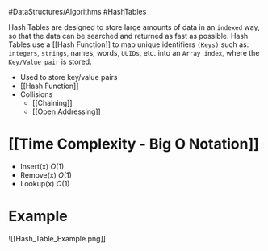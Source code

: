 #DataStructures/Algorithms #HashTables

Hash Tables are designed to store large amounts of data in an `indexed` way, so that the data can be searched and returned as fast as possible. Hash Tables use a [[Hash Function]] to map unique identifiers `(Keys)` such as: `integers`, `strings`, names, words, `UUIDs`, etc. into an `Array index`, where the `Key/Value pair` is stored. 

- Used to store key/value pairs
- [[Hash Function]]
- Collisions
	- [[Chaining]]
	- [[Open Addressing]]

# [[Time Complexity - Big O Notation]]

- Insert(x) $O(1)$
- Remove(x) $O(1)$
- Lookup(x) $O(1)$

# Example
![[Hash_Table_Example.png]]